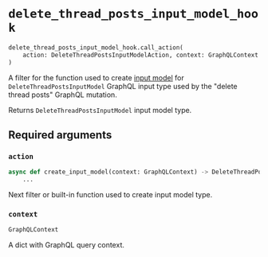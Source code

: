 # `delete_thread_posts_input_model_hook`

```python
delete_thread_posts_input_model_hook.call_action(
    action: DeleteThreadPostsInputModelAction, context: GraphQLContext
)
```

A filter for the function used to create [input model](https://pydantic-docs.helpmanual.io/usage/models/) for `DeleteThreadPostsInputModel` GraphQL input type used by the "delete thread posts" GraphQL mutation.

Returns `DeleteThreadPostsInputModel` input model type.


## Required arguments

### `action`

```python
async def create_input_model(context: GraphQLContext) -> DeleteThreadPostsInputModel:
    ...
```

Next filter or built-in function used to create input model type.


### `context`

```python
GraphQLContext
```

A dict with GraphQL query context.